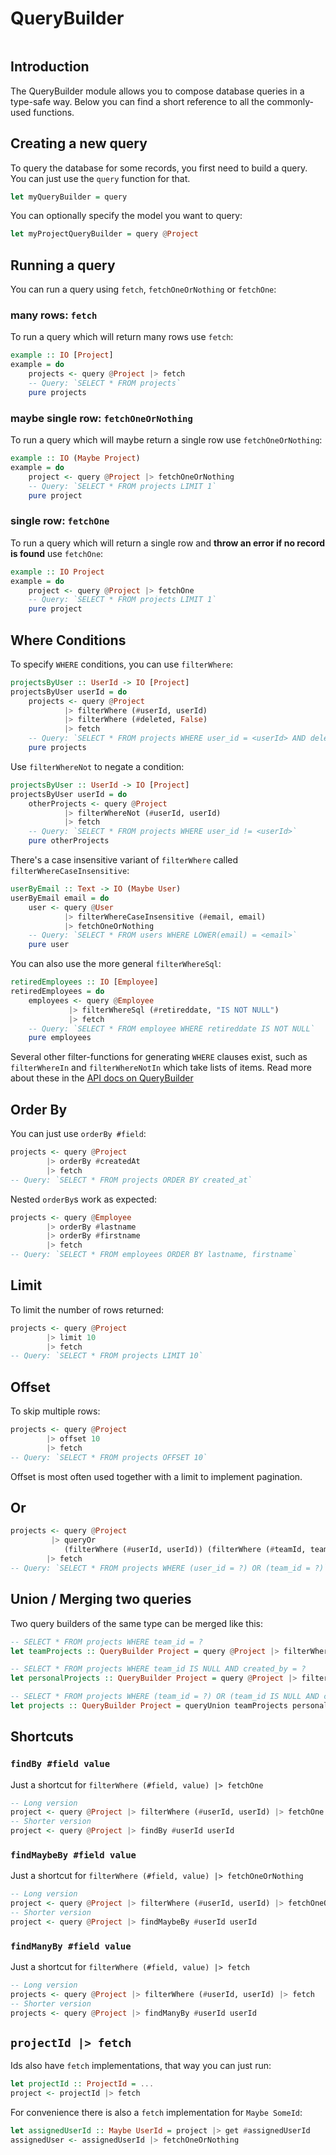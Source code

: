 # QueryBuilder

```toc

```

## Introduction

The QueryBuilder module allows you to compose database queries in a type-safe way. Below you can find a short reference to all the commonly-used functions.

## Creating a new query

To query the database for some records, you first need to build a query.
You can just use the `query` function for that.

```haskell
let myQueryBuilder = query
```

You can optionally specify the model you want to query:

```haskell
let myProjectQueryBuilder = query @Project
```

## Running a query

You can run a query using `fetch`, `fetchOneOrNothing` or `fetchOne`:

### many rows: `fetch`

To run a query which will return many rows use `fetch`:

```haskell
example :: IO [Project]
example = do
    projects <- query @Project |> fetch
    -- Query: `SELECT * FROM projects`
    pure projects
```

### maybe single row: `fetchOneOrNothing`

To run a query which will maybe return a single row use `fetchOneOrNothing`:

```haskell
example :: IO (Maybe Project)
example = do
    project <- query @Project |> fetchOneOrNothing
    -- Query: `SELECT * FROM projects LIMIT 1`
    pure project
```

### single row: `fetchOne`

To run a query which will return a single row and **throw an error if no record is found** use `fetchOne`:

```haskell
example :: IO Project
example = do
    project <- query @Project |> fetchOne
    -- Query: `SELECT * FROM projects LIMIT 1`
    pure project
```

## Where Conditions

To specify `WHERE` conditions, you can use `filterWhere`:

```haskell
projectsByUser :: UserId -> IO [Project]
projectsByUser userId = do
    projects <- query @Project
            |> filterWhere (#userId, userId)
            |> filterWhere (#deleted, False)
            |> fetch
    -- Query: `SELECT * FROM projects WHERE user_id = <userId> AND deleted = false`
    pure projects
```

Use `filterWhereNot` to negate a condition:

```haskell
projectsByUser :: UserId -> IO [Project]
projectsByUser userId = do
    otherProjects <- query @Project
            |> filterWhereNot (#userId, userId)
            |> fetch
    -- Query: `SELECT * FROM projects WHERE user_id != <userId>`
    pure otherProjects
```

There's a case insensitive variant of `filterWhere` called `filterWhereCaseInsensitive`:

```haskell
userByEmail :: Text -> IO (Maybe User)
userByEmail email = do
    user <- query @User
            |> filterWhereCaseInsensitive (#email, email)
            |> fetchOneOrNothing
    -- Query: `SELECT * FROM users WHERE LOWER(email) = <email>`
    pure user
```

You can also use the more general `filterWhereSql`:

```haskell
retiredEmployees :: IO [Employee]
retiredEmployees = do
    employees <- query @Employee
             |> filterWhereSql (#retireddate, "IS NOT NULL")
             |> fetch
    -- Query: `SELECT * FROM employee WHERE retireddate IS NOT NULL`
    pure employees
```

Several other filter-functions for generating `WHERE` clauses exist, such as `filterWhereIn` and `filterWhereNotIn` which take lists of items. Read more about these in the [API docs on QueryBuilder](https://ihp.digitallyinduced.com/api-docs/IHP-QueryBuilder.html)

## Order By

You can just use `orderBy #field`:

```haskell
projects <- query @Project
        |> orderBy #createdAt
        |> fetch
-- Query: `SELECT * FROM projects ORDER BY created_at`
```

Nested `orderBy`s work as expected:

```haskell
projects <- query @Employee
        |> orderBy #lastname
        |> orderBy #firstname
        |> fetch
-- Query: `SELECT * FROM employees ORDER BY lastname, firstname`
```

## Limit

To limit the number of rows returned:

```haskell
projects <- query @Project
        |> limit 10
        |> fetch
-- Query: `SELECT * FROM projects LIMIT 10`
```

## Offset

To skip multiple rows:

```haskell
projects <- query @Project
        |> offset 10
        |> fetch
-- Query: `SELECT * FROM projects OFFSET 10`
```

Offset is most often used together with a limit to implement pagination.

## Or

```haskell
projects <- query @Project
         |> queryOr
            (filterWhere (#userId, userId)) (filterWhere (#teamId, teamId))
        |> fetch
-- Query: `SELECT * FROM projects WHERE (user_id = ?) OR (team_id = ?)`
```

## Union / Merging two queries

Two query builders of the same type can be merged like this:

```haskell
-- SELECT * FROM projects WHERE team_id = ?
let teamProjects :: QueryBuilder Project = query @Project |> filterWhere (#teamId, teamId)

-- SELECT * FROM projects WHERE team_id IS NULL AND created_by = ?
let personalProjects :: QueryBuilder Project = query @Project |> filterWhere (#teamId, Nothing) |> filterWhere (#createdBy, currentUserId)

-- SELECT * FROM projects WHERE (team_id = ?) OR (team_id IS NULL AND created_by = ?)
let projects :: QueryBuilder Project = queryUnion teamProjects personalProjects
```

## Shortcuts

### `findBy #field value`

Just a shortcut for `filterWhere (#field, value) |> fetchOne`

```haskell
-- Long version
project <- query @Project |> filterWhere (#userId, userId) |> fetchOne
-- Shorter version
project <- query @Project |> findBy #userId userId
```

### `findMaybeBy #field value`

Just a shortcut for `filterWhere (#field, value) |> fetchOneOrNothing`

```haskell
-- Long version
project <- query @Project |> filterWhere (#userId, userId) |> fetchOneOrNothing
-- Shorter version
project <- query @Project |> findMaybeBy #userId userId
```

### `findManyBy #field value`

Just a shortcut for `filterWhere (#field, value) |> fetch`

```haskell
-- Long version
projects <- query @Project |> filterWhere (#userId, userId) |> fetch
-- Shorter version
projects <- query @Project |> findManyBy #userId userId
```

## `projectId |> fetch`

Ids also have `fetch` implementations, that way you can just run:

```haskell
let projectId :: ProjectId = ...
project <- projectId |> fetch
```

For convenience there is also a `fetch` implementation for `Maybe SomeId`:

```haskell
let assignedUserId :: Maybe UserId = project |> get #assignedUserId
assignedUser <- assignedUserId |> fetchOneOrNothing
```
